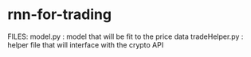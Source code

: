 # rnn-for-trading
FILES:
model.py : model that will be fit to the price data
tradeHelper.py : helper file that will interface with the crypto API
